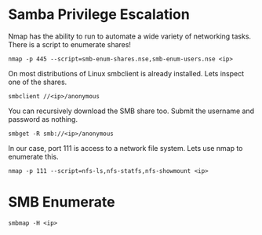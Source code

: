 # Samba Privilege Escalation

Nmap has the ability to run to automate a wide variety of networking tasks. There is a script to enumerate shares!

```shell
nmap -p 445 --script=smb-enum-shares.nse,smb-enum-users.nse <ip>
```

On most distributions of Linux smbclient is already installed. Lets inspect one of the shares.

```shell
smbclient //<ip>/anonymous
```

You can recursively download the SMB share too. Submit the username and password as nothing.

```shell
smbget -R smb://<ip>/anonymous
```

In our case, port 111 is access to a network file system. Lets use nmap to enumerate this.

```shell
nmap -p 111 --script=nfs-ls,nfs-statfs,nfs-showmount <ip>
```

# SMB Enumerate 

```shell
smbmap -H <ip> 
```

